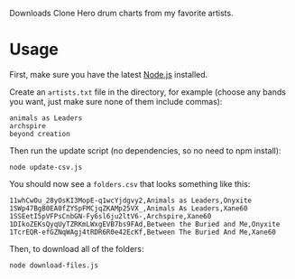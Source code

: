 Downloads Clone Hero drum charts from my favorite artists.

# Usage

First, make sure you have the latest [Node.js](https://nodejs.dev) installed.

Create an `artists.txt` file in the directory, for example (choose any bands you want, just make sure none of them include commas):

```
animals as Leaders
archspire
beyond creation
```

Then run the update script (no dependencies, so no need to npm install):

```
node update-csv.js
```

You should now see a `folders.csv` that looks something like this:

```
11whCwOu_28yOsKI3MopE-q1wcYjdgvy2,Animals as Leaders,Onyxite
1SWp47BgB0EA0fZYSpFMCjqZKAMp25VX_,Animals As Leaders,Xane60
1SSEetI5pVFPsCnbGN-Fy6sl6ju2ltV6-,Archspire,Xane60
1DIkoZEKsQyqUyTZRKmLWxgEVB7bs9FAd,Between the Buried and Me,Onyxite
1TcrEQR-efGZNqWAgj4tRDR6R0e42EcKf,Between The Buried And Me,Xane60
```

Then, to download all of the folders:

```
node download-files.js
```
